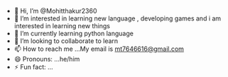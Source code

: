 - 👋 Hi, I’m @Mohitthakur2360
- 👀 I’m interested in learning new language , developing games and i am interested in learning new things 
- 🌱 I’m currently learning python language 
- 💞️ I’m looking to collaborate to learn 
- 📫 How to reach me ...My email is mt7646616@gmail.com
- 😄 Pronouns: ...he/him
- ⚡ Fun fact: ...

<!---
Mohitthakur2360/Mohitthakur2360 is a ✨ special ✨ repository because its `README.md` (this file) appears on your GitHub profile.
You can click the Preview link to take a look at your changes.
--->
